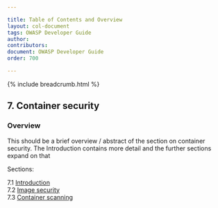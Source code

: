 ```yaml
---

title: Table of Contents and Overview
layout: col-document
tags: OWASP Developer Guide
author:
contributors:
document: OWASP Developer Guide
order: 700

---
```


{% include breadcrumb.html %}
## 7. Container security

### Overview
This should be a brief overview / abstract of the section on container security.
The Introduction contains more detail and the further sections expand on that

Sections:

7.1 [Introduction](01-container-security.md)  
7.2 [Image security](02-image-security.md)  
7.3 [Container scanning](03-container-scanning.md)
